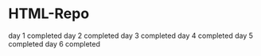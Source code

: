 # HTML-Repo
day 1 completed
day 2 completed
day 3 completed
day 4 completed
day 5 completed
day 6 completed
